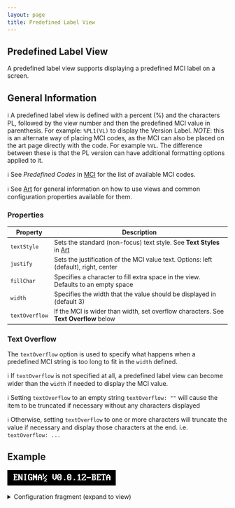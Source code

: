 ```yaml
---
layout: page
title: Predefined Label View
---
```

## Predefined Label View
A predefined label view supports displaying a predefined MCI label on a screen.

## General Information

:information_source: A predefined label view is defined with a percent (%) and the characters PL, followed by the view number and then the predefined MCI value in parenthesis. For example: `%PL1(VL)` to display the Version Label. *NOTE*: this is an alternate way of placing MCI codes, as the MCI can also be placed on the art page directly with the code. For example `%VL`. The difference between these is that the PL version can have additional formatting options applied to it.

:information_source: See *Predefined Codes* in [MCI](../mci.md) for the list of available MCI codes.

:information_source: See [Art](../general.md) for general information on how to use views and common configuration properties available for them.

### Properties

| Property    | Description  |
|-------------|--------------|
| `textStyle` | Sets the standard (non-focus) text style. See **Text Styles** in [Art](../general.md) |
| `justify` | Sets the justification of the MCI value text. Options: left (default), right, center |
| `fillChar` | Specifies a character to fill extra space in the view. Defaults to an empty space |
| `width` | Specifies the width that the value should be displayed in (default 3) |
| `textOverflow` | If the MCI is wider than width, set overflow characters. See **Text Overflow** below |

### Text Overflow

The `textOverflow` option is used to specify what happens when a predefined MCI string is too long to fit in the `width` defined.

:information_source: If `textOverflow` is not specified at all, a predefined label view can become wider than the `width` if needed to display the MCI value.

:information_source: Setting `textOverflow` to an empty string `textOverflow: ""` will cause the item to be truncated if necessary without any characters displayed

:information_source: Otherwise, setting `textOverflow` to one or more characters will truncate the value if necessary and display those characters at the end. i.e. `textOverflow: ...`

## Example

![Example](../../assets/images/predefined_label_view_example1.png "Predefined label")

<details>
<summary>Configuration fragment (expand to view)</summary>
<div markdown="1">
```
PL1: {
  textStyle: upper
}
```
</div>
</details>
